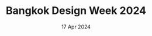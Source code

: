 ---
title: Bangkok Design Week 2024
date: '17 Apr 2024'
description: Example Description
thumbnail: thumbnail.png
cover: cover.png
tags: [tag1, tag2]
categories: [category1]
draft: false
weight: 1     
---
